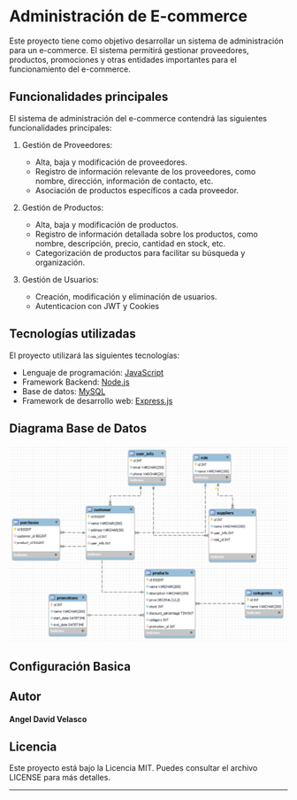 # Administración de E-commerce

Este proyecto tiene como objetivo desarrollar un sistema de administración para un e-commerce. El sistema permitirá gestionar proveedores, productos, promociones y otras entidades importantes para el funcionamiento del e-commerce.

## Funcionalidades principales

El sistema de administración del e-commerce contendrá las siguientes funcionalidades principales:

1. Gestión de Proveedores:
   - Alta, baja y modificación de proveedores.
   - Registro de información relevante de los proveedores, como nombre, dirección, información de contacto, etc.
   - Asociación de productos específicos a cada proveedor.

2. Gestión de Productos:
   - Alta, baja y modificación de productos.
   - Registro de información detallada sobre los productos, como nombre, descripción, precio, cantidad en stock, etc.
   - Categorización de productos para facilitar su búsqueda y organización.

3. Gestión de Usuarios:
   - Creación, modificación y eliminación de usuarios.
   - Autenticacion con JWT y Cookies
     
## Tecnologías utilizadas

El proyecto  utilizará las siguientes tecnologías:

- Lenguaje de programación: [JavaScript](https://developer.mozilla.org/es/docs/Web/JavaScript)
- Framework Backend: [Node.js](https://nodejs.org/)
- Base de datos: [MySQL](https://www.mysql.com/)
- Framework de desarrollo web: [Express.js](https://expressjs.com/)

## Diagrama Base de Datos
![image](https://github.com/AngelVelasco1/admin_ecommerce/blob/main/diagrama.png)

## Configuración Basica


## Autor

#### Angel David Velasco 

## Licencia

Este proyecto está bajo la Licencia MIT. Puedes consultar el archivo LICENSE para más detalles.

---
